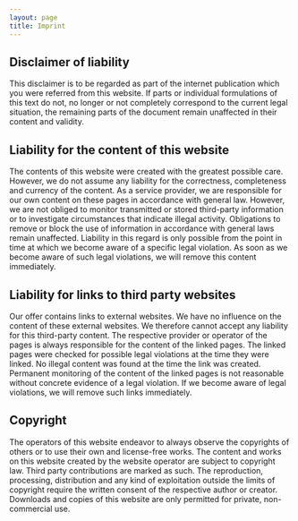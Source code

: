 ```yaml
---
layout: page
title: Imprint
---
```


## Disclaimer of liability

This disclaimer is to be regarded as part of the internet publication which you were referred from this website. If parts or individual formulations of this text do not, no longer or not completely correspond to the current legal situation, the remaining parts of the document remain unaffected in their content and validity.

## Liability for the content of this website

The contents of this website were created with the greatest possible care. However, we do not assume any liability for the correctness, completeness and currency of the content. As a service provider, we are responsible for our own content on these pages in accordance with general law. However, we are not obliged to monitor transmitted or stored third-party information or to investigate circumstances that indicate illegal activity. Obligations to remove or block the use of information in accordance with general laws remain unaffected. Liability in this regard is only possible from the point in time at which we become aware of a specific legal violation. As soon as we become aware of such legal violations, we will remove this content immediately.

## Liability for links to third party websites

Our offer contains links to external websites. We have no influence on the content of these external websites. We therefore cannot accept any liability for this third-party content. The respective provider or operator of the pages is always responsible for the content of the linked pages. The linked pages were checked for possible legal violations at the time they were linked. No illegal content was found at the time the link was created. Permanent monitoring of the content of the linked pages is not reasonable without concrete evidence of a legal violation. If we become aware of legal violations, we will remove such links immediately.

## Copyright

The operators of this website endeavor to always observe the copyrights of others or to use their own and license-free works. The content and works on this website created by the website operator are subject to copyright law. Third party contributions are marked as such. The reproduction, processing, distribution and any kind of exploitation outside the limits of copyright require the written consent of the respective author or creator. Downloads and copies of this website are only permitted for private, non-commercial use.